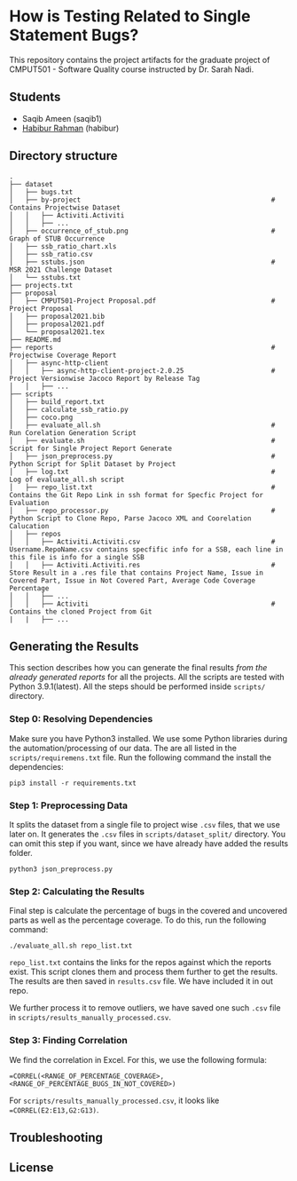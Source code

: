 # How is Testing Related to Single Statement Bugs?

This repository contains the project artifacts for the graduate project of CMPUT501 - Software Quality course instructed by Dr. Sarah Nadi.

## Students
 - Saqib Ameen (saqib1)
 - [Habibur Rahman](https://habibrahman.me) (habibur)


## Directory structure

```
.
├── dataset
│   ├── bugs.txt
│   ├── by-project                                                # Contains Projectwise Dataset
│   │   ├── Activiti.Activiti
│   │   ├── ...
│   ├── occurrence_of_stub.png                                    # Graph of STUB Occurrence
│   ├── ssb_ratio_chart.xls
│   ├── ssb_ratio.csv
│   ├── sstubs.json                                               # MSR 2021 Challenge Dataset
│   └── sstubs.txt
├── projects.txt
├── proposal
│   ├── CMPUT501-Project Proposal.pdf                             # Project Proposal
│   ├── proposal2021.bib
│   ├── proposal2021.pdf
│   └── proposal2021.tex
├── README.md
├── reports                                                       # Projectwise Coverage Report
│   ├── async-http-client
│   │   ├── async-http-client-project-2.0.25                      # Project Versionwise Jacoco Report by Release Tag
│   │   ├── ...
├── scripts
│   ├── build_report.txt
│   ├── calculate_ssb_ratio.py
│   ├── coco.png
│   ├── evaluate_all.sh                                           # Run Corelation Generation Script
│   ├── evaluate.sh                                               # Script for Single Project Report Generate
│   ├── json_preprocess.py                                        # Python Script for Split Dataset by Project
│   ├── log.txt                                                   # Log of evaluate_all.sh script
│   ├── repo_list.txt                                             # Contains the Git Repo Link in ssh format for Specfic Project for Evaluation
│   ├── repo_processor.py                                         # Python Script to Clone Repo, Parse Jacoco XML and Coorelation Calucation
│   ├── repos
│   │   ├── Activiti.Activiti.csv                                 # Username.RepoName.csv contains specfific info for a SSB, each line in this file is info for a single SSB
│   │   ├── Activiti.Activiti.res                                 # Store Result in a .res file that contains Project Name, Issue in Covered Part, Issue in Not Covered Part, Average Code Coverage Percentage
│   │   ├── ...
│   │   ├── Activiti                                              # Contains the cloned Project from Git
|   |   ├── ...
```

## Generating the Results

This section describes how you can generate the final results *from the already generated reports* for all the projects. All the scripts are tested with Python 3.9.1(latest). All the steps should be performed inside `scripts/` directory.


### Step 0: Resolving Dependencies

Make sure you have Python3 installed. We use some Python libraries during the automation/processing of our data. The are all listed in the `scripts/requiremens.txt` file. Run the following command the install the dependencies:

 ````shell
 pip3 install -r requirements.txt
 ````

### Step 1: Preprocessing Data

It splits the dataset from a single file to project wise `.csv` files, that we use later on. It generates the `.csv` files in `scripts/dataset_split/` directory. You can omit this step if you want, since we have already have added the results folder.

```shell
python3 json_preprocess.py
```

### Step 2: Calculating the Results

Final step is calculate the percentage of bugs in the covered and uncovered parts as well as the percentage coverage. To do this, run the following command:

```shell
./evaluate_all.sh repo_list.txt
```

`repo_list.txt` contains the links for the repos against which the reports exist. This script clones them and process them further to get the results. The results are then saved in `results.csv` file. We have included it in out repo.

We further process it to remove outliers, we have saved one such `.csv` file in `scripts/results_manually_processed.csv`.

### Step 3: Finding Correlation

We find the correlation in Excel. For this, we use the following formula:

```
=CORREL(<RANGE_OF_PERCENTAGE_COVERAGE>,<RANGE_OF_PERCENTAGE_BUGS_IN_NOT_COVERED>)
```

For `scripts/results_manually_processed.csv`, it looks like `=CORREL(E2:E13,G2:G13)`.

## Troubleshooting

## License
